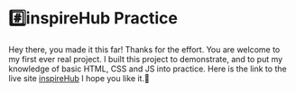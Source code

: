 # #️⃣inspireHub Practice

Hey there, you made it this far! Thanks for the effort.
You are welcome to my first ever real project. I built this project to demonstrate, and to put my knowledge of basic HTML, CSS and JS into practice.
Here is the link to the live site [inspireHub](https://inspirehub-practice.vercel.app/ 'InspireHub link on Vercel')
I hope you like it.🤗
